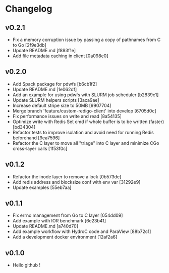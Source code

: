 # Changelog

## vO.2.1

- Fix a memory corruption issue by passing a copy of pathnames from C to Go [2f9e3db]
- Update README.md [f893f1e]
- Add file metadata caching in client [0a098e0]

## v0.2.0

- Add Spack package for pdwfs [b6cb1f2]
- Update README.md [1e062df]
- Add an example for using pdwfs with SLURM job scheduler [b2839c1]
- Update SLURM helpers scripts [3aca9ae]
- Increase default stripe size to 50MB [9907704]
- Merge branch 'feature/custom-redigo-client' into develop [6705d0c]
- Fix performance issues on write and read [8a54135]
- Optimize write with Redis Set cmd if whole buffer is to be written (faster) [bd34304]
- Refactor tests to improve isolation and avoid need for running Redis beforehand [9ea7596]
- Refactor the C layer to move all "triage" into C layer and minimize CGo cross-layer calls [1f53f0c]

## v0.1.2

- Refactor the inode layer to remove a lock [0b573de]
- Add redis address and blocksize conf with env var [31292e9]
- Update examples [55eb7aa]

## v0.1.1

- Fix errno management from Go to C layer [054dd09]
- Add example with IOR benchmark [6e23b41]
- Update README.md [a740d70]
- Add example workflow with HydroC code and ParaView [88b72c1]
- Add a development docker environment [12af2a6]

## v0.1.0

- Hello github !